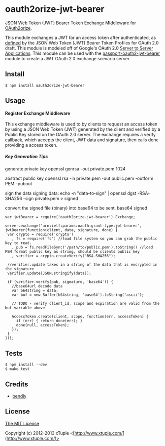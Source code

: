 oauth2orize-jwt-bearer
======================

JSON Web Token (JWT) Bearer Token Exchange Middleware for [OAuth2orize](https://github.com/jaredhanson/oauth2orize).

This module exchanges a JWT for an access token after authenticated, as [defined](http://tools.ietf.org/html/draft-jones-oauth-jwt-bearer-01#section-2.1) by the JSON Web Token (JWT) Bearer Token Profiles for OAuth 2.0 draft.  This module is modeled off of Google's OAuth 2.0 [Server to Server Applications](https://developers.google.com/accounts/docs/OAuth2ServiceAccount).  This module can be used with the [passport-oauth2-jwt-bearer](https://github.com/xtuple/passport-oauth2-jwt-bearer) module to create a JWT OAuth 2.0 exchange scenario server.

## Install

    $ npm install oauth2orize-jwt-bearer

## Usage

#### Register Exchange Middleware

This exchange middleware is used to by clients to request an access token by using a JSON Web Token (JWT) generated by the client and verified by a Public Key stored on the OAuth 2.0 server.  The exchange requires a verify callback, which accepts the client, JWT data and signature, then calls done providing a access token. 

##### Key Generation Tips
generate private key
openssl genrsa -out private.pem 1024 

abstract public key
openssl rsa -in private.pem -out public.pem -outform PEM -pubout 

sign the data
signing data: echo -n "data-to-sign" | openssl dgst -RSA-SHA256 -sign private.pem > signed 

convert the signed file (binary) into base64 to be sent.
base64 signed

    var jwtBearer = require('oauth2orize-jwt-bearer').Exchange;

    server.exchange('urn:ietf:params:oauth:grant-type:jwt-bearer', jwtBearer(function(client, data, signature, done) {
     var crypto = require('crypto')
	   , fs = require('fs') //load file system so you can grab the public key to read.
       , pub = fs.readFileSync('/path/to/public.pem').toString() //load PEM format public key as string, should be clients public key
       , verifier = crypto.createVerify("RSA-SHA256");

	 //verifier.update takes in a string of the data that is encrypted in the signature  
     verifier.update(JSON.stringify(data));
    
     if (verifier.verify(pub, signature, 'base64')) {
	   //base64url decode data 
	   var b64string = data;
	   var buf = new Buffer(b64string, 'base64').toString('ascii');
	   
       // TODO - verify client_id, scope and expiration are valid from the buf variable above

       AccessToken.create(client, scope, function(err, accessToken) {
         if (err) { return done(err); }
         done(null, accessToken);
       });
     }
    }));

## Tests

    $ npm install --dev
    $ make test

## Credits

  - [bendiy](http://github.com/bendiy)

## License

[The MIT License](http://opensource.org/licenses/MIT)

Copyright (c) 2012-2013 xTuple <[http://www.xtuple.com/](http://www.xtuple.com/)>